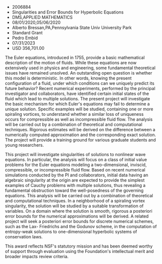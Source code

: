 
* 2006884
* Singularities and Error Bounds for Hyperbolic Equations
* DMS,APPLIED MATHEMATICS
* 08/01/2020,05/06/2020
* Alberto Bressan,PA,Pennsylvania State Univ University Park
* Standard Grant
* Pedro Embid
* 07/31/2023
* USD 356,701.00

The Euler equations, introduced in 1755, provide a basic mathematical
description of the motion of fluids. While these equations are now extensively
used in physics and engineering, some fundamental theoretical issues have
remained unsolved. An outstanding open question is whether this model is
deterministic. In other words, knowing the present configuration of a fluid,
under which conditions can we uniquely predict its future behavior? Recent
numerical experiments, performed by the principal investigator and
collaborators, have identified certain initial states of the fluid which lead to
multiple solutions. The present project will investigate the basic mechanism for
which Euler's equations may fail to determine a unique solution. Specific
examples will be studied, containing one or more spiraling vortices, to
understand whether a similar loss of uniqueness occurs for compressible as well
as incompressible fluid flow. The analysis will be carried out by a combination
of theoretical and computational techniques. Rigorous estimates will be derived
on the difference between a numerically computed approximation and the
corresponding exact solution. The project will provide a training ground for
various graduate students and young researchers.

This project will investigate singularities of solutions to nonlinear wave
equations. In particular, the analysis will focus on a class of initial value
problems for the Euler equations modeling a two-dimensional, inviscid,
compressible, or incompressible fluid flow. Based on recent numerical
simulations conducted by the PI and collaborators, initial data having an
algebraic singularity at the origin are expected to provide the simplest
examples of Cauchy problems with multiple solutions, thus revealing a
fundamental obstruction toward the well-posedness of the governing equations.
This analysis will be carried out by a combination of theoretical and
computational techniques. In a neighborhood of a spiraling vortex singularity,
the solution will be studied by a suitable transformation of variables. On a
domain where the solution is smooth, rigorous a posteriori error bounds for the
numerical approximations will be derived. A related project will seek a
posteriori error bounds for discrete numerical schemes, such as the Lax-
Friedrichs and the Godunov scheme, in the computation of entropy-weak solutions
to one-dimensional hyperbolic systems of conservation laws.

This award reflects NSF's statutory mission and has been deemed worthy of
support through evaluation using the Foundation's intellectual merit and broader
impacts review criteria.

